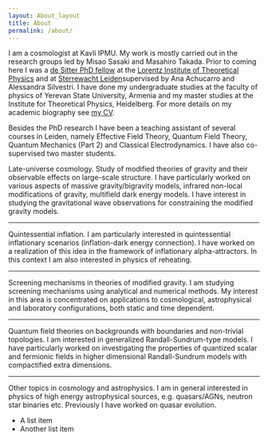 ```yaml
---
layout: About_layout
title: About
permalink: /about/
---
```


I am a cosmologist at Kavli IPMU. My work is mostly carried out in the research groups led by Misao Sasaki and Masahiro Takada. Prior to coming here I was a [de Sitter PhD fellow](http://leidendesitter.nl/de_Sitter/Welcome.html) at the [Lorentz Institute of Theoretical Physics](https://www.lorentz.leidenuniv.nl/) and at [Sterrewacht Leiden](https://local.strw.leidenuniv.nl/)supervised by Ana Achucarro and Alessandra Silvestri. I have done my undergraduate studies at the faculty of physics of Yerevan State University, Armenia and my master studies at the Institute for Theoretical Physics, Heidelberg. For more details on my academic biography see [my CV](../_files/Valeri_Vardanyan_CV.pdf).



Besides the PhD research I have been a teaching assistant of several courses in Leiden, namely Effective Field Theory, Quantum Field Theory, Quantum Mechanics (Part 2) and Classical Electrodynamics. I have also co-supervised two master students.



Late-universe cosmology.
Study of modified theories of gravity and their observable effects on large-scale structure. I have particularly worked on various aspects of massive gravity/bigravity models, infrared non-local modifications of gravity, multifield dark energy models. I have interest in studying the gravitational wave observations for constraining the modified gravity models.

------

Quintessential inflation.
I am particularly interested in quintessential inflationary scenarios (inflation-dark energy connection). I have worked on a realization of this idea in the framework of inflationary alpha-attractors. In this context I am also interested in physics of reheating.

------

Screening mechanisms in theories of modified gravity.
I am studying screening mechanisms using analytical and numerical methods. My interest in this area is concentrated on applications to cosmological, astrophysical and laboratory configurations, both static and time dependent.

------

Quantum field theories on backgrounds with boundaries and non-trivial topologies.
I am interested in generalized Randall-Sundrum-type models. I have particularly worked on investigating the properties of quantized scalar and fermionic fields in higher dimensional Randall-Sundrum models with compactified extra dimensions.

------

Other topics in cosmology and astrophysics.
I am in general interested in physics of high energy astrophysical sources, e.g. quasars/AGNs, neutron star binaries etc. Previously I have worked on quasar evolution.

* A list item
* Another list item
